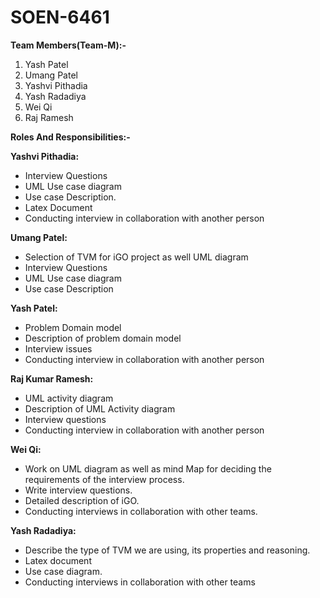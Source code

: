 # SOEN-6461

**Team Members(Team-M):-**

1. Yash Patel
2. Umang Patel
3. Yashvi Pithadia
4. Yash Radadiya
5. Wei Qi
6. Raj Ramesh

**Roles And Responsibilities:-**

**Yashvi Pithadia:** 
- Interview Questions
- UML Use case diagram
- Use case Description.
- Latex Document
- Conducting interview in collaboration with another person

**Umang Patel:** 
- Selection of TVM for iGO project as well UML diagram
- Interview Questions
- UML Use case diagram
- Use case Description

**Yash Patel:**
- Problem Domain model 
- Description of problem domain model 
- Interview issues 
- Conducting interview in collaboration with another person

**Raj Kumar Ramesh:** 
- UML activity diagram
- Description of UML Activity diagram
- Interview questions
- Conducting interview in collaboration with another person

**Wei Qi:** 
- Work on UML diagram as well as mind Map for deciding the requirements 
of the interview process.
- Write interview questions.
- Detailed description of iGO.
- Conducting interviews in collaboration with other teams.

**Yash Radadiya:**
- Describe the type of TVM we are using, its properties and reasoning.
- Latex document
- Use case diagram.
- Conducting interviews in collaboration with other teams
